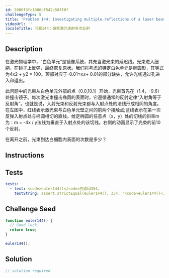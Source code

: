 ```yaml
---
id: 5900f3fc1000cf542c50ff0f
challengeType: 5
title: 'Problem 144: Investigating multiple reflections of a laser beam'
videoUrl: ''
localeTitle: 问题144：研究激光束的多次反射
---
```


## Description
<section id="description">在激光物理学中，“白色单元”是镜像系统，其充当激光束的延迟线。光束进入细胞，在镜子上反弹，最终恢复原状。我们将考虑的特定白色单元是椭圆形，其等式为4x2 + y2 = 100。顶部对应于-0.01≤x≤+ 0.01的部分缺失，允许光线通过孔进入和退出。 <p>此问题中的光束从白色单元外部的点（0.0,10.1）开始，光束首先在（1.4，-9.6）处撞击镜子。每次激光束撞击椭圆的表面时，它遵循通常的反射定律“入射角等于反射角”。也就是说，入射光束和反射光束都与入射点处的法线形成相同的角度。在左图中，红线表示激光束与白色单元壁之间的前两个接触点;蓝线表示在第一次反弹入射点处与椭圆相切的直线。给定椭圆的任意点（x，y）处的切线的斜率m为：m = -4x / y法线为垂直于入射点处的该切线。右侧的动画显示了光束的前10个反射。 </p><p>在离开之前，光束到达白细胞内表面的次数是多少？ </p></section>

## Instructions
<section id="instructions">
</section>

## Tests
<section id='tests'>

```yml
tests:
  - text: <code>euler144()</code>应返回354。
    testString: assert.strictEqual(euler144(), 354, '<code>euler144()</code> should return 354.');

```

</section>

## Challenge Seed
<section id='challengeSeed'>

<div id='js-seed'>

```js
function euler144() {
  // Good luck!
  return true;
}

euler144();

```

</div>



</section>

## Solution
<section id='solution'>

```js
// solution required
```
</section>
